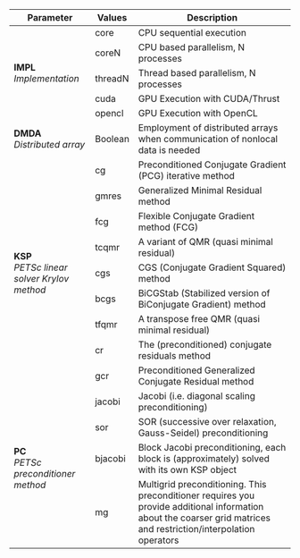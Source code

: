 <table>
<thead>
<tr>
<th>Parameter</th><th>Values</th><th>Description</th>
</tr>
</thead>
<tbody>

<!-- IMPL -->
<tr>
  <td rowspan="5"><strong>IMPL</strong><br><em>Implementation</em></td>
  <td>core</td>
  <td>CPU sequential execution</td>
</tr>
<tr>
  <td>coreN</td>
  <td>CPU based parallelism, N processes</td>
</tr>
<tr>
  <td>threadN</td>
  <td>Thread based parallelism, N processes</td>
</tr>
<tr>
  <td>cuda</td>
  <td>GPU Execution with CUDA/Thrust</td>
</tr>
<tr>
  <td>opencl</td>
  <td>GPU Execution with OpenCL</td>
</tr>


<!-- DMDA -->
<tr>
  <td><strong>DMDA</strong><br><em>Distributed array</em></td>
  <td>Boolean</td>
  <td>Employment of distributed arrays when communication of nonlocal data is needed</td>
</tr>

<!-- KSP -->
<tr>
  <td rowspan="9"><strong>KSP</strong><br><em>PETSc linear solver Krylov method</em></td>
  <td>cg</td>
  <td>Preconditioned Conjugate Gradient (PCG) iterative method</td>
</tr>
<tr>
  <td>gmres</td>
  <td>Generalized Minimal Residual method</td>
</tr>
<tr>
  <td>fcg</td>
  <td>Flexible Conjugate Gradient method (FCG)</td>
</tr>
<tr>
  <td>tcqmr</td>
  <td>A variant of QMR (quasi minimal residual)</td>
</tr>
<tr>
  <td>cgs</td>
  <td>CGS (Conjugate Gradient Squared) method</td>
</tr>
<tr>
  <td>bcgs</td>
  <td>BiCGStab (Stabilized version of BiConjugate Gradient) method</td>
</tr>
<tr>
  <td>tfqmr</td>
  <td>A transpose free QMR (quasi minimal residual)</td>
</tr>
<tr>
  <td>cr</td>
  <td>The (preconditioned) conjugate residuals method</td>
</tr>
<tr>
  <td>gcr</td>
  <td>Preconditioned Generalized Conjugate Residual method</td>
</tr>

<!-- PC -->
<tr>
  <td rowspan="4"><strong>PC</strong><br><em>PETSc preconditioner method</em></td>
  <td>jacobi</td>
  <td>Jacobi (i.e. diagonal scaling preconditioning)</td>
</tr>
<tr>
  <td>sor</td>
  <td>SOR (successive over relaxation, Gauss-Seidel) preconditioning</td>
</tr>
<tr>
  <td>bjacobi</td>
  <td>Block Jacobi preconditioning, each block is (approximately) solved with its own KSP object</td>
</tr>
<tr>
  <td>mg</td>
  <td>Multigrid preconditioning. This preconditioner requires you provide additional information about the coarser grid matrices and restriction/interpolation operators</td>
</tr>

</tbody>
</table>